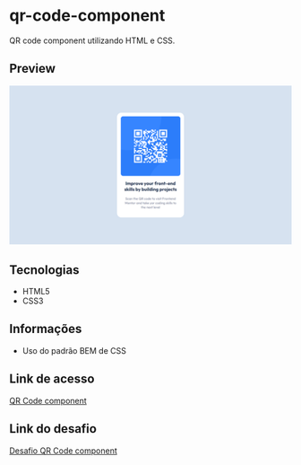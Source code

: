 # qr-code-component

QR code component utilizando HTML e CSS.

## Preview

![Preview do projeto](img/qr-code-component-preview.png "QR Code component preview")

## Tecnologias

- HTML5
- CSS3

## Informações

- Uso do padrão BEM de CSS

## Link de acesso

<a href="https://udanielnogueira.github.io/qr-code-component/" target="_blank">QR Code component</a>

## Link do desafio

<a href="https://www.frontendmentor.io/challenges/qr-code-component-iux_sIO_H" target="_blank">Desafio QR Code component</a>